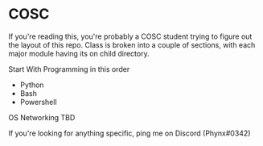 # COSC
If you're reading this, you're probably a COSC student trying to figure out the layout of this repo.
Class is broken into a couple of sections, with each major module having its on child directory.
  
  Start With Programming in this order
  - Python
  - Bash
  - Powershell
  
  OS
  Networking
  TBD
  
If you're looking for anything specific, ping me on Discord (Phynx#0342)
